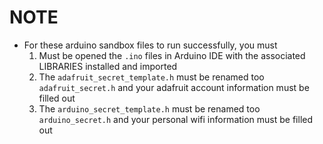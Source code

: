 # NOTE

-   For these arduino sandbox files to run successfully, you must
    1. Must be opened the `.ino` files in Arduino IDE with the associated LIBRARIES installed and imported
    2. The `adafruit_secret_template.h` must be renamed too `adafruit_secret.h` and your adafruit account information must be filled out
    3. The `arduino_secret_template.h` must be renamed too `arduino_secret.h` and your personal wifi information must be filled out
